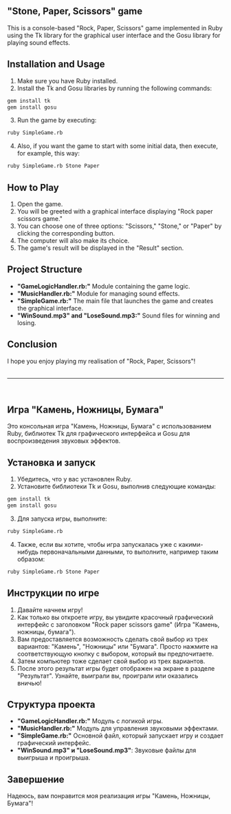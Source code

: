 ## **"Stone, Paper, Scissors" game**
This is a console-based "Rock, Paper, Scissors" game implemented in Ruby using the Tk library for the graphical user interface and the Gosu library for playing sound effects.
## Installation and Usage
1. Make sure you have Ruby installed.
2. Install the Tk and Gosu libraries by running the following commands:

```bash
gem install tk
gem install gosu
```

3. Run the game by executing:
```bash
ruby SimpleGame.rb
```
4. Also, if you want the game to start with some initial data, then execute, for example, this way:
```bash
ruby SimpleGame.rb Stone Paper
```

## How to Play
1. Open the game.
2. You will be greeted with a graphical interface displaying "Rock paper scissors game."
3. You can choose one of three options: "Scissors," "Stone," or "Paper" by clicking the corresponding button.
4. The computer will also make its choice.
5. The game's result will be displayed in the "Result" section.

## Project Structure
* **"GameLogicHandler.rb:"** Module containing the game logic.
* **"MusicHandler.rb:"** Module for managing sound effects.
* **"SimpleGame.rb:"** The main file that launches the game and creates the graphical interface.
* **"WinSound.mp3" and "LoseSound.mp3:"** Sound files for winning and losing.

## Conclusion
I hope you enjoy playing my realisation of "Rock, Paper, Scissors"!
<br>
<br>

---
<br>

## **Игра "Камень, Ножницы, Бумага"** 
Это консольная игра "Камень, Ножницы, Бумага" с использованием Ruby, библиотек Tk для графического интерфейса и Gosu для воспроизведения звуковых эффектов.

## Установка и запуск
1. Убедитесь, что у вас установлен Ruby.
2. Установите библиотеки Tk и Gosu, выполнив следующие команды:

```bash
gem install tk
gem install gosu
```

3. Для запуска игры, выполните:
```bash
ruby SimpleGame.rb
```
4. Также, если вы хотите, чтобы игра запускалась уже с какими-нибудь первоначальными данными, то выполните, например таким образом:
```bash
ruby SimpleGame.rb Stone Paper
```

## Инструкции по игре
1. Давайте начнем игру!
2. Как только вы откроете игру, вы увидите красочный графический интерфейс с заголовком "Rock paper scissors game" (Игра "Камень, ножницы, бумага").
3. Вам предоставляется возможность сделать свой выбор из трех вариантов: "Камень", "Ножницы" или "Бумага". Просто нажмите на соответствующую кнопку с выбором, который вы предпочитаете.
4. Затем компьютер тоже сделает свой выбор из трех вариантов.
5. После этого результат игры будет отображен на экране в разделе "Результат". Узнайте, выиграли вы, проиграли или оказались вничью!

## Структура проекта
* **"GameLogicHandler.rb:"** Модуль с логикой игры.
* **"MusicHandler.rb:"** Модуль для управления звуковыми эффектами.
* **"SimpleGame.rb:"** Основной файл, который запускает игру и создает графический интерфейс.
* **"WinSound.mp3" и "LoseSound.mp3"**: Звуковые файлы для выигрыша и проигрыша.

## Завершение
Надеюсь, вам понравится моя реализация игры "Камень, Ножницы, Бумага"!
